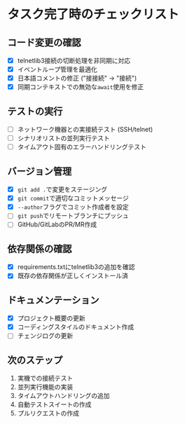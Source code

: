 
# タスク完了時のチェックリスト

## コード変更の確認
- [x] telnetlib3接続の切断処理を非同期に対応
- [x] イベントループ管理を最適化
- [x] 日本語コメントの修正 ("接接続" → "接続")
- [x] 同期コンテキストでの無効な`await`使用を修正

## テストの実行
- [ ] ネットワーク機器との実接続テスト (SSH/telnet)
- [ ] シナリオリストの並列実行テスト
- [ ] タイムアウト固有のエラーハンドリングテスト

## バージョン管理
- [x] `git add .`で変更をステージング
- [x] `git commit`で適切なコミットメッセージ
- [x] `--author`フラグでコミット作成者を設定
- [ ] `git push`でリモートブランチにプッシュ
- [ ] GitHub/GitLabのPR/MR作成

## 依存関係の確認
- [x] requirements.txtにtelnetlib3の追加を確認
- [x] 既存の依存関係が正しくインストール済

## ドキュメンテーション
- [x] プロジェクト概要の更新
- [x] コーディングスタイルのドキュメント作成
- [ ] チェンジログの更新

## 次のステップ
1. 実機での接続テスト
2. 並列実行機能の実装
3. タイムアウトハンドリングの追加
4. 自動テストスイートの作成
5. プルリクエストの作成
